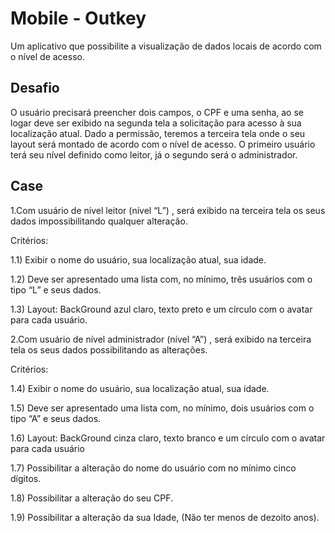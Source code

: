 # Mobile - Outkey

Um aplicativo que possibilite a visualização de dados locais de acordo com o nível
de acesso.

## Desafio

O usuário precisará preencher dois campos, o CPF e uma senha, ao se logar deve ser
exibido na segunda tela a solicitação para acesso à sua localização atual. Dado a
permissão, teremos a terceira tela onde o seu layout será montado de acordo com o
nível de acesso. O primeiro usuário terá seu nível definido como leitor, já o segundo
será o administrador.

## Case

1.Com usuário de nível leitor (nível “L”) , será exibido na terceira tela os seus
dados impossibilitando qualquer alteração.

Critérios:

1.1) Exibir o nome do usuário, sua localização atual, sua idade.

1.2) Deve ser apresentado uma lista com, no mínimo, três usuários com o tipo “L” e
seus dados.

1.3) Layout: BackGround azul claro, texto preto e um círculo com o avatar para cada
usuário.


2.Com usuário de nível administrador (nível “A”) , será exibido na terceira tela os
seus dados possibilitando as alterações.

Critérios:

1.4) Exibir o nome do usuário, sua localização atual, sua idade.

1.5) Deve ser apresentado uma lista com, no mínimo, dois usuários com o tipo “A” e
seus dados.

1.6) Layout: BackGround cinza claro, texto branco e um círculo com o avatar para cada
usuário


1.7) Possibilitar a alteração do nome do usuário com no mínimo cinco dígitos.

1.8) Possibilitar a alteração do seu CPF.

1.9) Possibilitar a alteração da sua Idade, (Não ter menos de dezoito anos).



